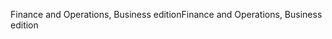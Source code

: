 <span data-ttu-id="68c8a-101">Finance and Operations, Business edition</span><span class="sxs-lookup"><span data-stu-id="68c8a-101">Finance and Operations, Business edition</span></span>